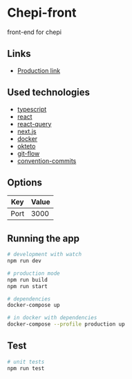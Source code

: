 # Chepi-front

front-end for chepi

## Links

- [Production link](https://chepi-front-allohamora.cloud.okteto.net)

## Used technologies

- [typescript](https://www.typescriptlang.org)
- [react](https://reactjs.org)
- [react-query](https://react-query.tanstack.com)
- [next.js](https://nextjs.org)
- [docker](https://www.docker.com)
- [okteto](https://okteto.com)
- [git-flow](https://www.atlassian.com/git/tutorials/comparing-workflows/gitflow-workflow)
- [convention-commits](https://www.conventionalcommits.org/en/v1.0.0/)

## Options

| Key  | Value |
| ---- | ----- |
| Port | 3000  |

## Running the app

```bash
# development with watch
npm run dev

# production mode
npm run build
npm run start

# dependencies
docker-compose up

# in docker with dependencies
docker-compose --profile production up
```

## Test

```bash
# unit tests
npm run test
```
